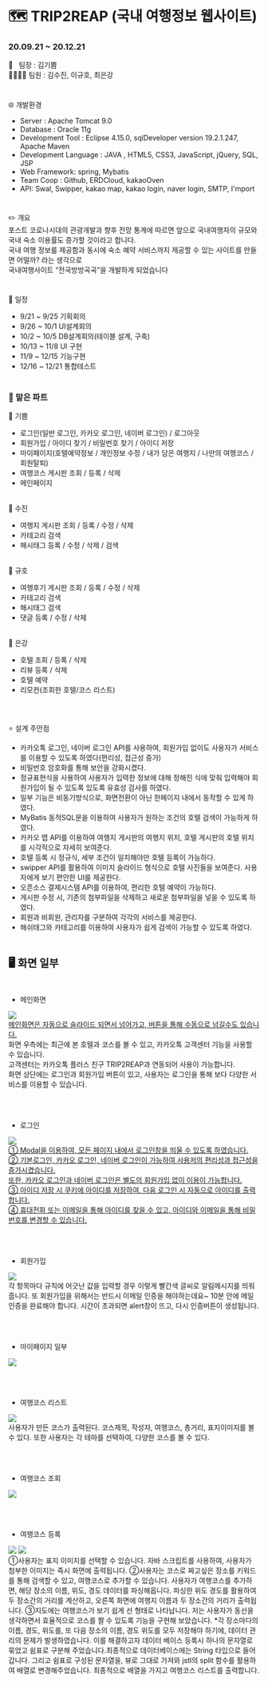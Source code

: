 # :world_map: TRIP2REAP (국내 여행정보 웹사이트)
### 20.09.21 ~ 20.12.21

:ok_person: &nbsp; 팀장 : 김기쁨<br>
:family_woman_woman_girl_girl: 팀원 : 김수진, 이규호, 최은강

#

:globe_with_meridians: 개발환경
- Server : Apache Tomcat 9.0
- Database : Oracle 11g
- Development Tool : Eclipse 4.15.0, sqlDeveloper version 19.2.1.247, Apache Maven
- Development Language :  JAVA , HTML5, CSS3, JavaScript, jQuery, SQL, JSP
- Web Framework: spring, Mybatis
- Team Coop : Github, ERDCloud, kakaoOven
- API: Swal, Swipper, kakao map, kakao login, naver login, SMTP, I'mport


#

  :pencil2: 개요                                  
  포스트 코로나시대의 관광개발과 향후 전망 통계에 따르면 앞으로 국내여행자의 규모와 국내 숙소 이용률도 증가할 것이라고 합니다.  
  국내 여행 정보를 제공함과 동시에 숙소 예약 서비스까지 제공할 수 있는 사이트를 만들면 어떨까? 라는 생각으로<br> 
  국내여행사이트 “전국방방곡곡”을 개발하게 되었습니다
  
 
#

:calendar: 일정
- 9/21 ~ 9/25 기획회의 
- 9/26 ~ 10/1  UI설계회의 
- 10/2  ~ 10/5  DB설계회의(테이블 설계, 구축) 
- 10/13 ~ 11/8 UI 구현
- 11/9 ~ 12/15  기능구현
- 12/16  ~ 12/21 통합테스트<br><br>


### :raising_hand: 맡은 파트

:yellow_heart: 기쁨 
 - 로그인(일반 로그인, 카카오 로그인, 네이버 로그인) / 로그아웃 
 - 회원가입 / 아이디 찾기 / 비밀번호 찾기 / 아이디 저장 
 - 마이페이지(호텔예약정보 / 개인정보 수정 / 내가 담은 여행지 / 나만의 여행코스 / 회원탈퇴)
 - 여행코스 게시판 조회 / 등록 / 삭제
 - 메인페이지<br><br>



:purple_heart: 수진
- 여행지 게시판 조회 / 등록 / 수정 / 삭제 
- 카테고리 검색
- 해시태그 등록 / 수정 / 삭제 / 검색<br><br>



:green_heart: 규호
- 여행후기 게시판 조회 / 등록 / 수정 / 삭제
- 카테고리 검색
- 해시태그 검색
- 댓글 등록 / 수정 / 삭제<br><br>

 

:orange_heart: 은강
- 호텔 조회 / 등록 / 삭제
- 리뷰 등록 / 삭제
- 호텔 예약
- 리모컨(조회한 호텔/코스 리스트)<br><br>


#

:star: 설계 주안점
- 카카오톡 로그인, 네이버 로그인 API를 사용하여, 회원가입 없이도 사용자가 서비스를 이용할 수 있도록 하였다(편리성, 접근성 증가)
- 비밀번호 암호화를 통해 보안을 강화시켰다.
- 정규표현식을 사용하여 사용자가 입력한 정보에 대해 정해진 식에 맞춰 입력해야 회원가입이 될 수 있도록 있도록  유효성 검사를 하였다.
- 일부 기능은 비동기방식으로, 화면전환이 아닌 한페이지 내에서 동작할 수 있게 하였다.
- MyBatis 동적SQL문을 이용하여 사용자가 원하는 조건의 호텔 검색이 가능하게 하였다.
- 카카오 맵 API를 이용하여 여행지 게시판의 여행지 위치, 호텔 게시판의 호텔 위치를 시각적으로 자세히 보여준다.
- 호텔 등록 시 정규식, 세부 조건이 일치해야만 호텔 등록이 가능하다.
- swipper API를 활용하여 이미지 슬라이드 형식으로 호텔 사진들을 보여준다. 사용자에게 보기 편안한 UI를 제공한다.
- 오픈소스 결제시스템 API를 이용하여, 편리한 호텔 예약이 가능하다.
- 게시판 수정 시, 기존의 첨부파일을 삭제하고 새로운 첨부파일을 넣을 수 있도록 하였다.
- 회원과 비회원, 관리자를 구분하여 각각의 서비스를 제공한다.
- 해쉬태그와 카테고리를 이용하여 사용자가 쉽게 검색이 가능할 수 있도록 하였다.<br><br>


## :desktop_computer: 화면 일부<br><br>
 - 메인화면<br>

![](./images/main.JPG)
<br>
<u>메인화면은 자동으로 슬라이드 되면서 넘어가고, 버튼을 통해 수동으로 넘길수도 있습니다.</u> <br>
화면 우측에는 최근에 본 호텔과 코스를 볼 수 있고, 카카오톡 고객센터 기능을 사용할 수 있습니다. <br> 
고객센터는 카카오톡 플러스 친구 TRIP2REAP과 연동되어 사용이 가능합니다. <br>
화면 상단에는 로그인과 회원가입 버튼이 있고, 사용자는 로그인을 통해 보다 다양한 서비스를 이용할 수 있습니다.

<br><br>

 - 로그인<br>

![](./images/login.JPG)
<br>
<u>① Modal을 이용하여, 모든 페이지 내에서 로그인창을 띄울 수 있도록 하였습니다. <br>
② 기본로그인, 카카오 로그인, 네이버 로그인이 가능하여 사용저의 편리성과 접근성을 증가시켰습니다. <br>
또한, 카카오 로그인과 네이버 로그인은 별도의 회원가입 없이 이용이 가능합니다.<br>
③ 아이디 저장 시 쿠키에 아이디를 저장하여, 다음 로그인 시 자동으로 아이디를 출력합니다.<br>
④ 휴대전화 또는 이메일을 통해 아이디를 찾을 수 있고, 아이디와 이메일을 통해 비밀번호를 변경할 수 있습니다.</u>


<br><br>

 - 회원가입<br>

![](./images/join.JPG)
<br>
각 항목마다 규칙에 어긋난 값을 입력할 경우 이렇게 빨간색 글씨로 알림메시지를 띄워줍니다. 
또 회원가입을 위해서는 반드시 이메일 인증을 해야하는데요~ 10분 안에 메일 인증을 완료해야 합니다. 시간이 초과되면 alert창이 뜨고, 다시 인증버튼이 생성됩니다. 

<br><br>

 - 마이페이지 일부<br>

![](./images/myPage.JPG)

<br><br>

 - 여행코스 리스트<br>

![](./images/courseList.JPG)
<br>
사용자가 만든 코스가 출력된다. 코스제목, 작성자, 여행코스, 총거리, 표지이미지를 볼 수 있다.
또한 사용자는 각 테마를 선택하여, 다양한 코스를 볼 수 있다.


<br><br>

 - 여행코스 조회<br>

![](./images/courseDetail.JPG)


<br><br>

 - 여행코스 등록<br>

![](./images/insertCourse1.JPG)
![](./images/insertCourse2.JPG) 
<br>
①사용자는 표지 이미지를 선택할 수 있습니다. 자바 스크립트를 사용하여, 사용자가 첨부한 이미지는 즉시 화면에 출력됩니다.
②사용자는 코스로 짜고싶은 장소를 키워드를 통해 검색할 수 있고, 여행코스로 추가할 수 있습니다. 사용자가 여행코스를 추가하면, 해당 장소의 이름, 위도, 경도 데이터를 파싱해옵니다. 파싱한 위도 경도를 활용하여 두 장소간의 거리를 계산하고, 오른쪽 화면에 여행지 이름과 두 장소간의 거리가 출력됩니다.
③지도에는 여행코스가 보기 쉽게 선 형태로 나타납니다. 저는 사용자가 동선을 생각하면서 효율적으로 코스를 짤 수 있도록 기능을 구현해 보았습니다.
*각 장소마다의 이름, 경도, 위도를, 또 다음 장소의 이름, 경도 위도를 모두 저장해야 하기에, 데이터 관리의 문제가 발생하였습니다. 이를 해결하고자 데이터 베이스 등록시 하나의 문자열로 묶었고 쉼표로 구분해 주었습니다.최종적으로 데이터베이스에는 String 타입으로 들어갑니다. 그리고 쉼표로 구성된 문자열을, 뷰로 그대로 가져와 jstl의 split 함수를 활용하여 배열로 변경해주었습니다. 최종적으로 배열을 가지고 여행코스 리스트를 출력합니다.


<br><br>
